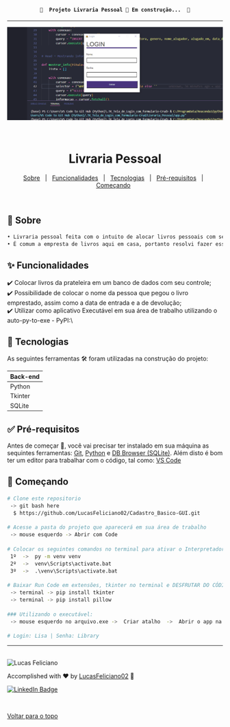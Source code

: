 
<h4 align="center"> 

	🚧  Projeto Livraria Pessoal 🚀 Em construção...  🚧
</h4> 

<hr> 


<div align="center" id="top">
  <img alt="Library" title="Library" src="./Library.gif"/>
</h1>

 
  &#xa0;
 

 </div>
 

 <h1 align="center">Livraria Pessoal</h1>
 
 
<p align="center">
  <a href="#dart-sobre">Sobre</a> &#xa0; | &#xa0; 
  <a href="#sparkles-funcionalidades">Funcionalidades</a> &#xa0; | &#xa0; 
  <a href="#rocket-tecnologias">Tecnologias</a> &#xa0; | &#xa0; 
  <a href="#white_check_mark-pré-requisitos">Pré-requisitos</a> &#xa0; | &#xa0;
  <a href="#checkered_flag-começando">Começando</a> &#xa0; 
<!--  <a href="#autor">Autor</a> -->
</p>


<br>
				
	
## :dart: Sobre ##

```sh
• Livraria pessoal feita com o intuito de alocar livros pessoais com seus registros e controle de estoque
• É comum a empresta de livros aqui em casa, portanto resolvi fazer esse app para minha mãe ter controle do que sai e do que entra
```

## :sparkles: Funcionalidades ##


:heavy_check_mark: Colocar livros da prateleira em um banco de dados com seu controle;\
:heavy_check_mark: Possibilidade de colocar o nome da pessoa que pegou o livro emprestado, assim como a data de entrada e a de devolução;\
:heavy_check_mark: Utilizar como aplicativo Executável em sua área de trabalho utilizando o auto-py-to-exe - PyPI:\

## :rocket: Tecnologias ##
 
 
As seguintes ferramentas 🛠 foram utilizadas na construção do projeto:


<table>
  <thead>
    <th>Back-end</th>
  </thead>
  <tbody>
    <tr>
      <td>Python</td>
    </tr>
    <tr>
      <td>Tkinter</td>
    </tr> 
    <tr>
	<td>SQLite</td>
    </tr>    
	    
  </tbody>

</table>


## :white_check_mark: Pré-requisitos ##


Antes de começar 🏁, você vai precisar ter instalado em sua máquina as sequintes ferramentas:
[Git](https://git-scm.com/downloads), [Python](https://www.python.org/downloads/) e [DB Browser (SQLite)](https://sqlitebrowser.org/dl/).
Além disto é bom ter um editor para trabalhar com o código, tal como: [VS Code](https://code.visualstudio.com/download)


## :checkered_flag: Começando ##


```bash
# Clone este repositorio
 -> git bash here
  $ https://github.com/LucasFeliciano02/Cadastro_Basico-GUI.git

# Acesse a pasta do projeto que aparecerá em sua área de trabalho
 -> mouse esquerdo -> Abrir com Code

# Colocar os seguintes comandos no terminal para ativar o Interpretador do python a fim de rodar o arquivo
 1º  ->  py -m venv venv
 2º  ->  venv\Scripts\activate.bat  
 3º  ->  .\venv\Scripts\activate.bat  

# Baixar Run Code em extensões, tkinter no terminal e DESFRUTAR DO CÓDIGO
 -> terminal -> pip install tkinter
 -> terminal -> pip install pillow
 
### Utilizando o executável:
 -> mouse esquerdo no arquivo.exe ->  Criar atalho  ->  Abrir o app na área de trabalho  &  Enjoy
 
# Login: Lisa | Senha: Library
```


---


<br>


<!---### Autor --->


<img alt="Lucas Feliciano" title="Lucas Feliciano" src="https://avatars.githubusercontent.com/u/90653345?v=4" height="100" width="100" />


Accomplished with :heart: by [LucasFeliciano02](https://github.com/LucasFeliciano02) 👋


[![LinkedIn Badge](https://img.shields.io/badge/-Lucas_Feliciano-blue?style=flat-square&logo=Linkedin&logoColor=white&link=https://www.linkedin.com/in/lucas-henrique-marques-feliciano-aa5aab222/)](https://www.linkedin.com/in/lucas-henrique-marques-feliciano-aa5aab222/) 


&#xa0;


<a href="#top">Voltar para o topo</a>

